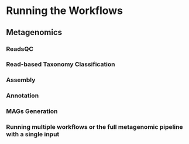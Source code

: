 # Running the Workflows
## Metagenomics
### ReadsQC

### Read-based Taxonomy Classification

### Assembly

### Annotation

### MAGs Generation

### Running multiple workflows or the full metagenomic pipeline with a single input
